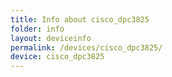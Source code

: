 ```yaml
---
title: Info about cisco_dpc3825
folder: info
layout: deviceinfo
permalink: /devices/cisco_dpc3825/
device: cisco_dpc3825
---
```

